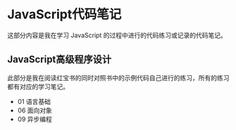 # JavaScript代码笔记

这部分内容是我在学习 JavaScript 的过程中进行的代码练习或记录的代码笔记。

## JavaScript高级程序设计

此部分是我在阅读红宝书的同时对照书中的示例代码自己进行的练习，所有的练习都有对应的学习笔记。

- 01 语言基础
- 06 面向对象
- 09 异步编程
